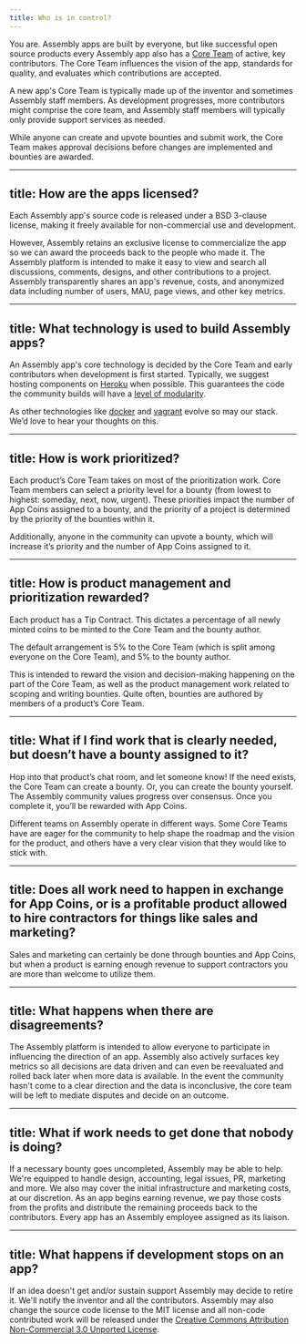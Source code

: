 ```yaml
---
title: Who is in control?
---
```


You are. Assembly apps are built by everyone, but like successful open source products every Assembly app also has a [Core Team](https://www.google.com/url?q=https%3A%2F%2Fassembly.com%2Fcore-team&sa=D&sntz=1&usg=AFQjCNH5QB9F3K1XC3Zd9q1vmNFoedsotA) of active, key contributors. The Core Team influences the vision of the app, standards for quality, and evaluates which contributions are accepted.


A new app's Core Team is typically made up of the inventor and sometimes Assembly staff members. As development progresses, more contributors might comprise the core team, and Assembly staff members will typically only provide support services as needed.

While anyone can create and upvote bounties and submit work, the Core Team makes approval decisions before changes are implemented and bounties are awarded.

---
title: How are the apps licensed?
---

Each Assembly app's source code is released under a BSD 3-clause license, making it freely available for non-commercial use and development.


However, Assembly retains an exclusive license to commercialize the app so we can award the proceeds back to the people who made it. The Assembly platform is intended to make it easy to view and search all discussions, comments, designs, and other contributions to a project. Assembly transparently shares an app's revenue, costs, and anonymized data including number of users, MAU, page views, and other key metrics.

---
title: What technology is used to build Assembly apps?
---

An Assembly app's core technology is decided by the Core Team and early contributors when development is first started. Typically, we suggest hosting components on [Heroku](https://www.heroku.com/) when possible. This guarantees the code the community builds will have a [level of modularity](http://12factor.net/).


As other technologies like [docker](http://www.docker.io/) and [vagrant](http://www.vagrantup.com/) evolve so may our stack. We’d love to hear your thoughts on this.

---
title: How is work prioritized?
---

Each product’s Core Team takes on most of the prioritization work. Core Team members can select a priority level for a bounty (from lowest to highest: someday, next, now, urgent). These priorities impact the number of App Coins assigned to a bounty, and the priority of a project is determined by the priority of the bounties within it.

Additionally, anyone in the community can upvote a bounty, which will increase it’s
priority and the number of App Coins assigned to it.

---
title: How is product management and prioritization rewarded?
---

Each product has a Tip Contract. This dictates a percentage of all newly minted coins to be minted to the Core Team and the bounty author.

The default arrangement is 5% to the Core Team (which is split among everyone on the Core Team), and 5% to the bounty author.

This is intended to reward the vision and decision-making happening on the part of the Core Team, as well as the product management work related to scoping and writing bounties. Quite often, bounties are authored by members of a product’s Core Team.

---
title: What if I find work that is clearly needed, but doesn’t have a bounty assigned to it?
---

Hop into that product’s chat room, and let someone know! If the need exists, the Core Team can create a bounty. Or, you can create the bounty yourself. The Assembly community values progress over consensus. Once you complete it, you’ll be rewarded with App Coins.

Different teams on Assembly operate in different ways. Some Core Teams have are eager for the community to help shape the roadmap and the vision for the product, and others have a very clear vision that they would like to stick with.

---
title: Does all work need to happen in exchange for App Coins, or is a profitable product allowed to hire contractors for things like sales and marketing?
---

Sales and marketing can certainly be done through bounties and App Coins, but when a product is earning enough revenue to support contractors you are more than welcome to utilize them.

---
title: What happens when there are disagreements?
---

The Assembly platform is intended to allow everyone to participate in influencing the direction of an app. Assembly also actively surfaces key metrics so all decisions are data driven and can even be reevaluated and rolled back later when more data is available. In the event the community hasn't come to a clear direction and the data is inconclusive, the core team will be left to mediate disputes and decide on an outcome.

---
title: What if work needs to get done that nobody is doing?
---

If a necessary bounty goes uncompleted, Assembly may be able to help. We're equipped to handle design, accounting, legal issues, PR, marketing and more. We also may cover the initial infrastructure and marketing costs, at our discretion. As an app begins earning revenue, we pay those costs from the profits and distribute the remaining proceeds back to the contributors. Every app has an Assembly employee assigned as its liaison.

---
title: What happens if development stops on an app?
---

If an idea doesn't get and/or sustain support Assembly may decide to retire it. We'll notify the inventor and all the contributors. Assembly may also change the source code license to the MIT license and all non-code contributed work will be released under the [Creative Commons Attribution Non-Commercial 3.0 Unported License](http://www.google.com/url?q=http%3A%2F%2Fcreativecommons.org%2Flicenses%2Fby-nc%2F3.0%2Fus%2F&sa=D&sntz=1&usg=AFQjCNGD0KjEha9wLevv3yo3xo6SQsKLXw).
